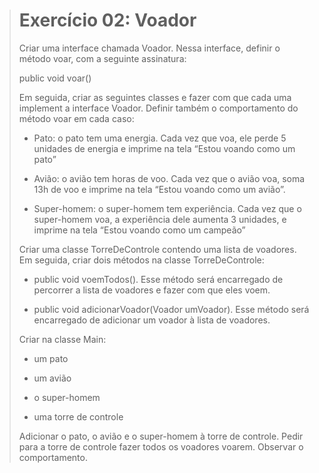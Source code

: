 > # Exercício 02: Voador
> 
> Criar uma interface chamada Voador. Nessa interface, definir o método voar, com a seguinte assinatura: 
> 
> public void voar() 
> 
> Em seguida, criar as seguintes classes e fazer com que cada uma implement a interface Voador. Definir também o comportamento do método voar em cada caso: 
> 
> * Pato: o pato tem uma energia. Cada vez que voa, ele perde 5 unidades de energia e imprime na tela “Estou voando como um pato” 
> 
> * Avião: o avião tem horas de voo. Cada vez que o avião voa, soma 13h de voo e imprime na tela “Estou voando como um avião”. 
> 
> * Super-homem: o super-homem tem experiência. Cada vez que o super-homem voa, a experiência dele aumenta 3 unidades, e imprime na tela “Estou voando como um campeão” 
> 
> Criar uma classe TorreDeControle contendo uma lista de voadores. Em seguida, criar dois métodos na classe TorreDeControle: 
> 
> * public void voemTodos(). Esse método será encarregado de percorrer a lista de voadores e fazer com que eles voem.
> 
> * public void adicionarVoador(Voador umVoador). Esse método será encarregado de adicionar um voador à lista de voadores. 
> 
> Criar na classe Main: 
> 
> * um pato 
> 
> * um avião 
> 
> * o super-homem 
> 
> * uma torre de controle 
> 
> Adicionar o pato, o avião e o super-homem à torre de controle. Pedir para a torre de controle fazer todos os voadores voarem. Observar o comportamento.